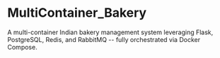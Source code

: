 # MultiContainer_Bakery
A multi-container Indian bakery management system leveraging Flask, PostgreSQL, Redis, and RabbitMQ -- fully orchestrated via Docker Compose.
